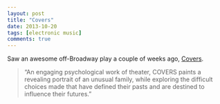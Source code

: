 ```yaml
---
layout: post
title: "Covers"
date: 2013-10-20
tags: [electronic music]
comments: true
---
```

Saw an awesome off-Broadway play a couple of weeks ago, [Covers](http://www.nationalyiddishtheatre.org/productions/covers).

> “An engaging psychological work of theater, COVERS paints a revealing portrait of an unusual family, while exploring the difficult choices made that have defined their pasts and are destined to influence their futures.”
